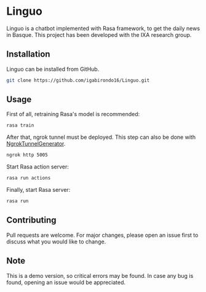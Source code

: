 # Linguo

Linguo is a chatbot implemented with Rasa framework, to get the daily news in Basque. This project has been developed with the IXA research group.

## Installation

Linguo can be installed from GitHub.

```bash
git clone https://github.com/igabirondo16/Linguo.git
```

## Usage

First of all, retraining Rasa's model is recommended:

```bash
rasa train
```
After that, ngrok tunnel must be deployed. This step can also be done with [NgrokTunnelGenerator](https://github.com/igabirondo16/NgrokTunnelGenerator).

```bash
ngrok http 5005
```
Start Rasa action server:
```bash
rasa run actions
```
Finally, start Rasa server:
```bash
rasa run
```

## Contributing
Pull requests are welcome. For major changes, please open an issue first to discuss what you would like to change.

## Note

This is a demo version, so critical errors may be found. In case any bug is found, opening an issue would be appreciated.
